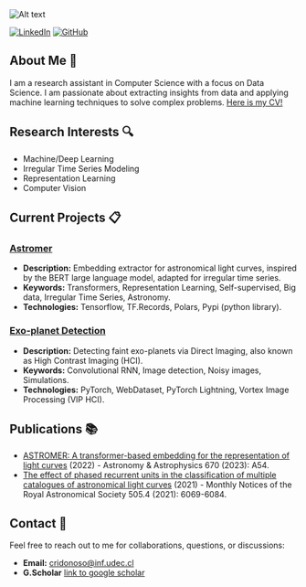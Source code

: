 <img title="a title" alt="Alt text" src="https://github.com/cridonoso/cridonoso/blob/main/banner%20github.png?raw=true">

[![LinkedIn](https://img.shields.io/badge/LinkedIn-Profile-blue)](www.linkedin.com/in/cristóbal-rodrigo-donoso-oliva-9892aa2a6) [![GitHub](https://img.shields.io/badge/GitHub-Profile-black)](https://github.com/cridonoso/cridonoso/blob/a1905ebfcfb452b0b5aad1eb1bbb0ec2674da543/donoso-cv-oct-2024.pdf)

## About Me :raising_hand:

I am a research assistant in Computer Science with a focus on Data Science. I am passionate about extracting insights from data and applying machine learning techniques to solve complex problems. [Here is my CV!](https://github.com/cridonoso/cridonoso/blob/main/donoso-cv-oct-2024.pdf)

## Research Interests :mag:

- Machine/Deep Learning
- Irregular Time Series Modeling
- Representation Learning
- Computer Vision

## Current Projects :clipboard:

### [Astromer](https://github.com/astromer-science/)
- **Description:** Embedding extractor for astronomical light curves, inspired by the BERT large language model, adapted for irregular time series.
- **Keywords:** Transformers, Representation Learning, Self-supervised, Big data, Irregular Time Series, Astronomy.
- **Technologies:** Tensorflow, TF.Records, Polars, Pypi (python library).

### [Exo-planet Detection](https://github.com/yemsnucleus/)
- **Description:** Detecting faint exo-planets via Direct Imaging, also known as High Contrast Imaging (HCI).
- **Keywords:** Convolutional RNN, Image detection, Noisy images, Simulations. 
- **Technologies:** PyTorch, WebDataset, PyTorch Lightning, Vortex Image Processing (VIP HCI).

## Publications :books:

- [ASTROMER: A transformer-based embedding for the representation of light curves](https://www.aanda.org/articles/aa/abs/2023/02/aa43928-22/aa43928-22.html) (2022) - Astronomy & Astrophysics 670 (2023): A54.
- [The effect of phased recurrent units in the classification of multiple catalogues of astronomical light curves](https://academic.oup.com/mnras/article/505/4/6069/6296444) (2021) - Monthly Notices of the Royal Astronomical Society 505.4 (2021): 6069-6084.

## Contact :email:

Feel free to reach out to me for collaborations, questions, or discussions:

- **Email:** cridonoso@inf.udec.cl
- **G.Scholar** [link to google scholar](https://scholar.google.cl/citations?user=33OH45MAAAAJ&hl=es&oi=ao) 
